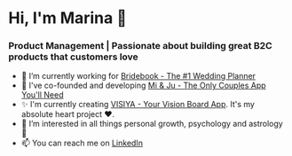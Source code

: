 <h1 align="left">Hi, I'm Marina 👋</h1>
<h3 align="left">Product Management | Passionate about building great B2C products that customers love</h3>

- 🔭 I’m currently working for [Bridebook - The #1 Wedding Planner](https://bridebook.com)
- 🩷 I've co-founded and developing [Mi & Ju - The Only Couples App You'll Need](https://www.miandju.app/)
- ✨ I'm currently creating [VISIYA - Your Vision Board App](https://www.visiya.app/). It's my absolute heart project ❤️.
- 🤔 I’m interested in all things personal growth, psychology and  astrology 🌙
- 📫 You can reach me on [LinkedIn](https://www.linkedin.com/in/marina-mazein/)
